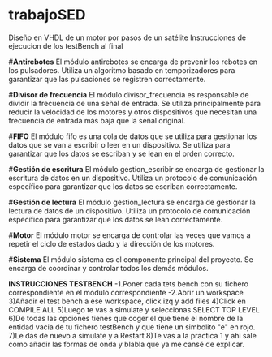 # trabajoSED
Diseño en VHDL de un motor por pasos de un satélite
Instrucciones de ejecucion de los testBench al final

#**Antirebotes**
El módulo antirebotes se encarga de prevenir los rebotes en los pulsadores. Utiliza un algoritmo basado en temporizadores para garantizar que las pulsaciones se registren correctamente.

#**Divisor de frecuencia**
El módulo divisor_frecuencia es responsable de dividir la frecuencia de una señal de entrada. Se utiliza principalmente para reducir la velocidad de los motores y otros dispositivos que necesitan una frecuencia de entrada más baja que la señal original.

#**FIFO**
El módulo fifo es una cola de datos que se utiliza para gestionar los datos que se van a escribir o leer en un dispositivo. Se utiliza para garantizar que los datos se escriban y se lean en el orden correcto.

#**Gestión de escritura**
El módulo gestion_escribir se encarga de gestionar la escritura de datos en un dispositivo. Utiliza un protocolo de comunicación específico para garantizar que los datos se escriban correctamente.

#**Gestión de lectura**
El módulo gestion_lectura se encarga de gestionar la lectura de datos de un dispositivo. Utiliza un protocolo de comunicación específico para garantizar que los datos se lean correctamente.

#**Motor**
El módulo motor se encarga de controlar las veces que vamos a repetir el ciclo de estados dado y la dirección de los motores. 

#**Sistema**
El módulo sistema es el componente principal del proyecto. Se encarga de coordinar y controlar todos los demás módulos.



**INSTRUCCIONES TESTBENCH**
-1.Poner cada tets bench con su fichero correspondiente en el modulo correspondiente
-2.Abrir un workspace
3)Añadir el test bench a ese workspace, click izq y add files
4)Click en COMPILE ALL
5)Luego te vas a simulate y seleccionas SELECT TOP LEVEL
6)De todas las opciones tienes que coger el que tiene el nombre de la entidad vacia de tu fichero testBench y que tiene un simbolito "e" en rojo.
7)Le das de nuevo a simulate y a Restart
8)Te vas a la practica 1 y ahi sale como añadir las formas de onda y blabla que ya me cansé de explicar.
